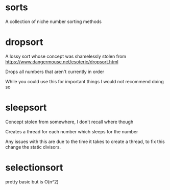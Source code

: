 # sorts
A collection of niche number sorting methods

# dropsort
A lossy sort whose concept was shamelessly stolen from https://www.dangermouse.net/esoteric/dropsort.html

Drops all numbers that aren't currently in order

While you could use this for important things I would not recommend doing so

# sleepsort
Concept stolen from somewhere, I don't recall where though

Creates a thread for each number which sleeps for the number

Any issues with this are due to the time it takes to create a thread, to fix this change the static divisors. 

# selectionsort

pretty basic but is O(n^2)